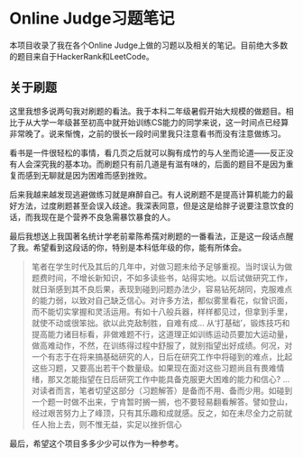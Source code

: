 # Online Judge习题笔记

本项目收录了我在各个Online Judge上做的习题以及相关的笔记。目前绝大多数的题目来自于HackerRank和LeetCode。

## 关于刷题

这里我想多说两句我对刷题的看法。我于本科二年级暑假开始大规模的做题目。相比于从大学一年级甚至初高中就开始训练CS能力的同学来说，这一时间点已经算非常晚了。说来惭愧，之前的很长一段时间里我只注意看书而没有注意做练习。

看书是一件很轻松的事情，看几页之后就可以胸有成竹的与人坐而论道——反正没有人会深究我的基本功。而刷题只有前几道是有滋有味的，后面的题目不是因为重复而感到无聊就是因为困难而感到挫败。

后来我越来越发现逃避做练习就是麻醉自己。有人说刷题不是提高计算机能力的最好方法，过度刷题甚至会误入歧途。我深表同意，但是这是给胖子说要注意饮食的话，而我现在是个营养不良急需暴饮暴食的人。

最后我想送上我国著名统计学老前辈陈希孺对刷题的一番看法，正是这一段话点醒了我。希望看到这段话的你，特别是本科低年级的你，能有所体会。

>笔者在学生时代及其后的几年中，对做习题未给予足够重视。当时误认为做题费时间，不增长新知识，不如多读些书，站得实地。以后试做研究工作，就日渐感到其不良后果，表现到碰到问题办法少，容易钻死胡同，克服难点的能力弱，以致对自己缺乏信心。对许多方法，都似雾里看花，似曾识面，而不能切实掌握和灵活运用。有如十八般兵器，样样都见过，但拿到手里，就使不动或很笨拙。欲以此克敌制胜，自难有成...
从‘打基础’，锻炼技巧和提高能力诸目标看，非做难题不行，这道理正如训练运动员要加大运动量，做高难动作，不然，在训练得过程中舒服了，就别指望出好成绩。何况，对一个有志于在将来搞基础研究的人，日后在研究工作中将碰到的难点，比起这些习题，又要高出若干个数量级。如果现在面对这些习题尚且有畏难情绪，那又怎能指望在日后研究工作中能具备克服更大困难的能力和信心?
...对读者而言，笔者切望这部分（习题解答）是备而不用、备而少用。如碰到一个题一时做不出来，宁肯暂时搁一搁，也不要轻易翻看解答。譬如登山，经过艰苦努力上了峰顶，只有其乐趣和成就感。反之，如在未尽全力之前就任人抬上去，则不惟无益，实足以挫折信心


最后，希望这个项目多多少少可以作为一种参考。